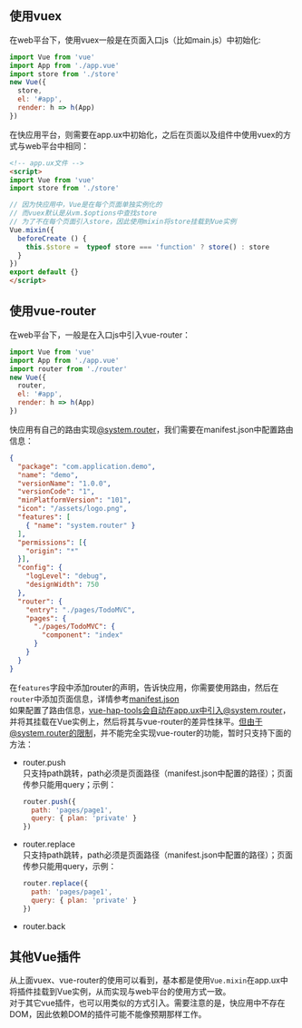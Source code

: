 ## 使用vuex
在web平台下，使用vuex一般是在页面入口js（比如main.js）中初始化:
```javascript
import Vue from 'vue'
import App from './app.vue'
import store from './store'
new Vue({
  store,
  el: '#app',
  render: h => h(App)
})
```
在快应用平台，则需要在app.ux中初始化，之后在页面以及组件中使用vuex的方式与web平台中相同：
```html
<!-- app.ux文件 -->
<script>
import Vue from 'vue'
import store from './store'

// 因为快应用中，Vue是在每个页面单独实例化的
// 而vuex默认是从vm.$options中查找store
// 为了不在每个页面引入store，因此使用mixin将store挂载到Vue实例
Vue.mixin({ 
  beforeCreate () {
    this.$store =  typeof store === 'function' ? store() : store
  }
})
export default {}
</script>
```
## 使用vue-router
在web平台下，一般是在入口js中引入vue-router：
```javascript
import Vue from 'vue'
import App from './app.vue'
import router from './router'
new Vue({
  router,
  el: '#app',
  render: h => h(App)
})
```
快应用有自己的路由实现[@system.router](https://doc.quickapp.cn/features/system/router.html?h=%E8%B7%AF%E7%94%B1)，我们需要在manifest.json中配置路由信息：
```json
{
  "package": "com.application.demo",
  "name": "demo",
  "versionName": "1.0.0",
  "versionCode": "1",
  "minPlatformVersion": "101",
  "icon": "/assets/logo.png",
  "features": [
    { "name": "system.router" }
  ],
  "permissions": [{
    "origin": "*"
  }],
  "config": {
    "logLevel": "debug",
    "designWidth": 750
  },
  "router": {
    "entry": "./pages/TodoMVC",
    "pages": {
      "./pages/TodoMVC": {
        "component": "index"
      }
    }
  }
}
```
在```features```字段中添加router的声明，告诉快应用，你需要使用路由，然后在```router```中添加页面信息，详情参考[manifest.json](https://doc.quickapp.cn/framework/manifest.html)    
如果配置了路由信息，vue-hap-tools会自动在app.ux中引入@system.router，并将其挂载在Vue实例上，然后将其与vue-router的差异性抹平。但由于@system.router的限制，并不能完全实现vue-router的功能，暂时只支持下面的方法：  
- router.push  
只支持path跳转，path必须是页面路径（manifest.json中配置的路径）；页面传参只能用query；示例：
  ```javascript
  router.push({ 
    path: 'pages/page1', 
    query: { plan: 'private' }
  })
  ```
- router.replace  
只支持path跳转，path必须是页面路径（manifest.json中配置的路径）；页面传参只能用query，示例：  
  ```javascript
  router.replace({ 
    path: 'pages/page1', 
    query: { plan: 'private' }
  })
  ```
- router.back  

## 其他Vue插件
从上面vuex、vue-router的使用可以看到，基本都是使用```Vue.mixin```在app.ux中将插件挂载到Vue实例，从而实现与web平台的使用方式一致。   
对于其它vue插件，也可以用类似的方式引入。需要注意的是，快应用中不存在DOM，因此依赖DOM的插件可能不能像预期那样工作。